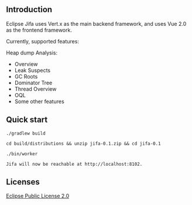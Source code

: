 ## Introduction

Eclipse Jifa uses Vert.x as the main backend framework, and uses Vue 2.0 as the frontend framework.

Currently, supported features:

Heap dump Analysis:
- Overview
- Leak Suspects
- GC Roots
- Dominator Tree
- Thread Overview
- OQL
- Some other features  

## Quick start
```
./gradlew build

cd build/distributions && unzip jifa-0.1.zip && cd jifa-0.1

./bin/worker

Jifa will now be reachable at http://localhost:8102.
```

## Licenses
[Eclipse Public License 2.0](https://projects.eclipse.org/license/epl-2.0)
